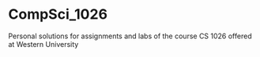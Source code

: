 # CompSci_1026
 Personal solutions for assignments and labs of the course CS 1026 offered at Western University
